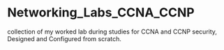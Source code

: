 # Networking_Labs_CCNA_CCNP
collection of my worked lab during studies for CCNA and CCNP security, Designed and Configured from scratch.
